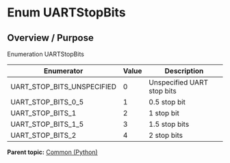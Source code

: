 # Enum UARTStopBits

## Overview / Purpose

Enumeration UARTStopBits

|Enumerator|Value|Description|
|----------|-----|-----------|
|UART\_STOP\_BITS\_UNSPECIFIED|0|Unspecified UART stop bits|
|UART\_STOP\_BITS\_0\_5|1|0.5 stop bit|
|UART\_STOP\_BITS\_1|2|1 stop bit|
|UART\_STOP\_BITS\_1\_5|3|1.5 stop bits|
|UART\_STOP\_BITS\_2|4|2 stop bits|

**Parent topic:** [Common \(Python\)](../../summary_pages/Common.md)

